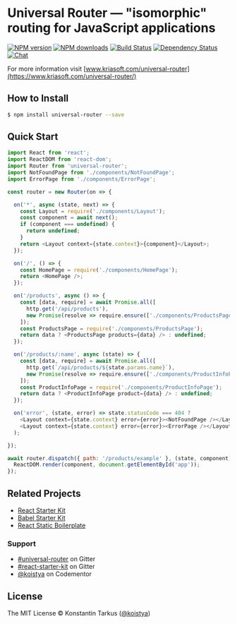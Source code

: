 # Universal Router — "isomorphic" routing for JavaScript applications

[![NPM version](http://img.shields.io/npm/v/universal-router.svg?style=flat-square)](https://www.npmjs.com/package/universal-router)
[![NPM downloads](http://img.shields.io/npm/dm/universal-router.svg?style=flat-square)](https://www.npmjs.com/package/universal-router)
[![Build Status](http://img.shields.io/travis/kriasoft/universal-router/master.svg?style=flat-square)](https://travis-ci.org/kriasoft/universal-router)
[![Dependency Status](http://img.shields.io/david/kriasoft/universal-router.svg?style=flat-square)](https://david-dm.org/kriasoft/universal-router)
[![Chat](http://img.shields.io/badge/chat_room-%23universal--router-blue.svg?style=flat-square)](https://gitter.im/kriasoft/universal-router)

For more information visit [www.kriasoft.com/universal-router](https://www.kriasoft.com/universal-router/)

## How to Install

```sh
$ npm install universal-router --save
```

## Quick Start

```js
import React from 'react';
import ReactDOM from 'react-dom';
import Router from 'universal-router';
import NotFoundPage from './components/NotFoundPage';
import ErrorPage from './components/ErrorPage';

const router = new Router(on => {

  on('*', async (state, next) => {
    const Layout = require('./components/Layout');
    const component = await next();
    if (component === undefined) {
      return undefined;
    }
    return <Layout context={state.context}>{component}</Layout>;
  });

  on('/', () => {
    const HomePage = require('./components/HomePage');
    return <HomePage />;
  });

  on('/products', async () => {
    const [data, require] = await Promise.all([
      http.get('/api/products'),
      new Promise(resolve => require.ensure(['./components/ProductsPage'], resolve))
    ]);
    const ProductsPage = require('./components/ProductsPage');
    return data ? <ProductsPage products={data} /> : undefined;
  });

  on('/products/:name', async (state) => {
    const [data, require] = await Promise.all([
      http.get(`/api/products/${state.params.name}`),
      new Promise(resolve => require.ensure(['./components/ProductInfoPage'], resolve))
    ]);
    const ProductInfoPage = require('./components/ProductInfoPage');
    return data ? <ProductInfoPage product={data} /> : undefined;
  });

  on('error', (state, error) => state.statusCode === 404 ?
    <Layout context={state.context} error={error}><NotFoundPage /></Layout> :
    <Layout context={state.context} error={error}><ErrorPage /></Layout>
  );

});

await router.dispatch({ path: '/products/example' }, (state, component) => {
  ReactDOM.render(component, document.getElementById('app'));
});
```

## Related Projects

* [React Starter Kit](https://github.com/kriasoft/react-starter-kit)
* [Babel Starter Kit](https://github.com/kriasoft/babel-starter-kit)
* [React Static Boilerplate](https://github.com/koistya/react-static-boilerplate)

### Support

* [#universal-router](https://gitter.im/kriasoft/universal-router) on Gitter
* [#react-starter-kit](https://gitter.im/kriasoft/react-starter-kit) on Gitter
* [@koistya](https://www.codementor.io/koistya) on Codementor

## License

The MIT License © Konstantin Tarkus ([@koistya](https://twitter.com/koistya))
